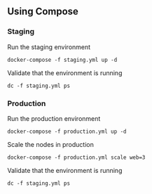 

## Using Compose
### Staging
Run the staging environment
```
docker-compose -f staging.yml up -d
```
Validate that the environment is running
```
dc -f staging.yml ps
```

### Production
Run the production environment
```
docker-compose -f production.yml up -d
```
Scale the nodes in production
```
docker-compose -f production.yml scale web=3
```
Validate that the environment is running
```
dc -f staging.yml ps
```
